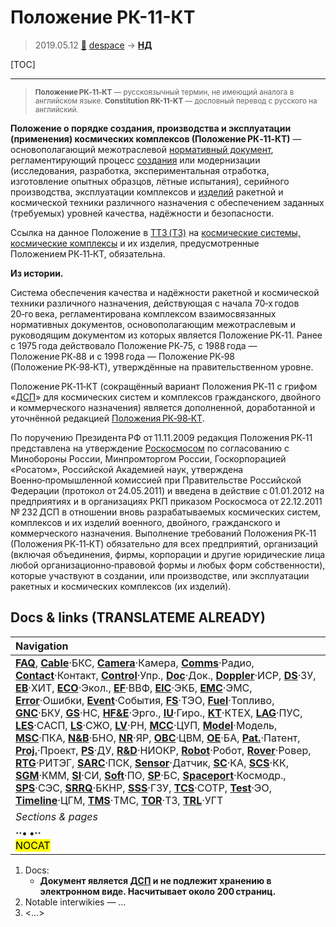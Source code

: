 # Положение РК-11-КТ
> 2019.05.12 [🚀](../index/index.md) [despace](index.md) → **[НД](doc.md#НД)**

[TOC]

---

> <small>**Положение РК‑11‑КТ** — русскоязычный термин, не имеющий аналога в английском языке. **Constitution RK-11-KT** — дословный перевод с русского на английский.</small>

**Положение о порядке создания, производства и эксплуатации (применения) космических комплексов (Положение РК‑11‑КТ)** — основополагающий межотраслевой [нормативный документ](doc.md#НД), регламентирующий процесс [создания](rnd.md) или модернизации (исследования, разработка, экспериментальная отработка, изготовление опытных образцов, лётные испытания), серийного производства, эксплуатации комплексов и [изделий](unit.md) ракетной и космической техники различного назначения с обеспечением заданных (требуемых) уровней качества, надёжности и безопасности.

Ссылка на данное Положение в [ТТЗ (ТЗ)](tor.md) на [космические системы, космические комплексы](scs.md) и их изделия, предусмотренные Положением РК‑11‑КТ, обязательна.

**Из истории.**

Система обеспечения качества и надёжности ракетной и космической техники различного назначения, действующая с начала 70‑х годов 20‑го века, регламентирована комплексом взаимосвязанных нормативных документов, основополагающим межотраслевым и руководящим документом из которых является Положение РК‑11. Ранее с 1975 года действовало Положение РК‑75, с 1988 года — Положение РК‑88 и с 1998 года — Положение РК‑98 (Положение РК‑98‑КТ), утверждённые на правительственном уровне.

Положение РК‑11‑КТ (сокращённый вариант Положения РК‑11 с грифом «[ДСП](confident.md)» для космических систем и комплексов гражданского, двойного и коммерческого назначения) является дополненной, доработанной и уточнённой редакцией [Положения РК‑98‑КТ](const_rk98.md).

По поручению Президента РФ от 11.11.2009 редакция Положения РК‑11 представлена на утверждение [Роскосмосом](zz_roskosmos.md) по согласованию с Минобороны России, Минпромторгом России, Госкорпорацией «Росатом», Российской Академией наук, утверждена Военно‑промышленной комиссией при Правительстве Российской Федерации (протокол от 24.05.2011) и введена в действие с 01.01.2012 на предприятиях и в организациях РКП приказом Роскосмоса от 22.12.2011 № 232 ДСП в отношении вновь разрабатываемых космических систем, комплексов и их изделий военного, двойного, гражданского и коммерческого назначения. Выполнение требований Положения РК‑11 (Положения РК‑11‑КТ) обязательно для всех предприятий, организаций (включая объединения, фирмы, корпорации и другие юридические лица любой организационно‑правовой формы и любых форм собственности), которые участвуют в создании, или производстве, или эксплуатации ракетных и космических комплексов (их изделий).



<p style="page-break-after:always"> </p>

## Docs & links (TRANSLATEME ALREADY)
|Navigation|
|:--|
|**[FAQ](faq.md)**, **[Cable](cable.md)**·БКС, **[Camera](cam.md)**·Камера, **[Comms](comms.md)**·Радио, **[Contact](contact.md)**·Контакт, **[Control](control.md)**·Упр., **[Doc](doc.md)**·Док., **[Doppler](doppler.md)**·ИСР, **[DS](ds.md)**·ЗУ, **[EB](eb.md)**·ХИТ, **[ECO](ecology.md)**·Экол., **[EF](ef.md)**·ВВФ, **[ElC](elc.md)**·ЭКБ, **[EMC](emc.md)**·ЭМС, **[Error](error.md)**·Ошибки, **[Event](event.md)**·События, **[FS](fs.md)**·ТЭО, **[Fuel](fuel.md)**·Топливо, **[GNC](gnc.md)**·БКУ, **[GS](scs.md)**·НС, **[HF&E](hfe.md)**·Эрго., **[IU](iu.md)**·Гиро., **[KT](kt.md)**·КТЕХ, **[LAG](lag.md)**·ПУC, **[LES](les.md)**·САСП, **[LS](ls.md)**·СЖО, **[LV](lv.md)**·РН, **[MCC](mcc.md)**·ЦУП, **[Model](model.md)**·Модель, **[MSC](sc.md)**·ПКА, **[N&B](nnb.md)**·БНО, **[NR](nr.md)**·ЯР, **[OBC](obc.md)**·ЦВМ, **[OE](oe.md)**·БА, **[Pat.](патент.md)**·Патент, **[Proj.](project.md)**·Проект, **[PS](ps.md)**·ДУ, **[R&D](rnd.md)**·НИОКР, **[Robot](robotics.md)**·Робот, **[Rover](rover.md)**·Ровер, **[RTG](rtg.md)**·РИТЭГ, **[SARC](sarc.md)**·ПСК, **[Sensor](sensor.md)**·Датчик, **[SC](sc.md)**·КА, **[SCS](scs.md)**·КК, **[SGM](sgm.md)**·КММ, **[SI](si.md)**·СИ, **[Soft](soft.md)**·ПО, **[SP](sp.md)**·БС, **[Spaceport](spaceport.md)**·Космодр., **[SPS](sps.md)**·СЭС, **[SRRQ](srrq.md)**·БКНР, **[SSS](sss.md)**·ГЗУ, **[TCS](tcs.md)**·СОТР, **[Test](test.md)**·ЭО, **[Timeline](timeline.md)**·ЦГМ, **[TMS](tms.md)**·ТМС, **[TOR](tor.md)**·ТЗ, **[TRL](trl.md)**·УГТ|
|*Sections & pages*|
|**··• [](.md) •··**<br> <mark>NOCAT</mark>|

   1. Docs:
      - **Документ является [ДСП](confident.md) и не подлежит хранению в электронном виде. Насчитывает около 200 страниц.**
   1. Notable interwikies — …
   1. <…>
